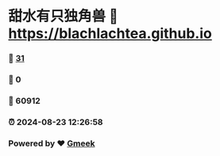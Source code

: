 # 甜水有只独角兽 :link: https://blachlachtea.github.io 
### :page_facing_up: [31](https://blachlachtea.github.io/tag.html) 
### :speech_balloon: 0 
### :hibiscus: 60912 
### :alarm_clock: 2024-08-23 12:26:58 
### Powered by :heart: [Gmeek](https://github.com/Meekdai/Gmeek)
